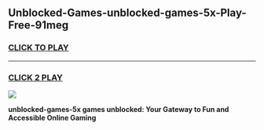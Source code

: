
## Unblocked-Games-unblocked-games-5x-Play-Free-91meg
<h3>
<a href="https://premium76.site?title=unblocked-games-5x&ref=17A">CLICK TO PLAY</a></h3>
<hr>

<h3>
<a href="https://premium76.site?title=unblocked-games-5x&ref=17A">CLICK 2 PLAY</a>
  
</h3>

<a href="https://premium76.site?title=unblocked-games-5x&ref=17A"><img src="https://clearcache.store/games.png"></a>


**unblocked-games-5x games unblocked: Your Gateway to Fun and Accessible Online Gaming**
